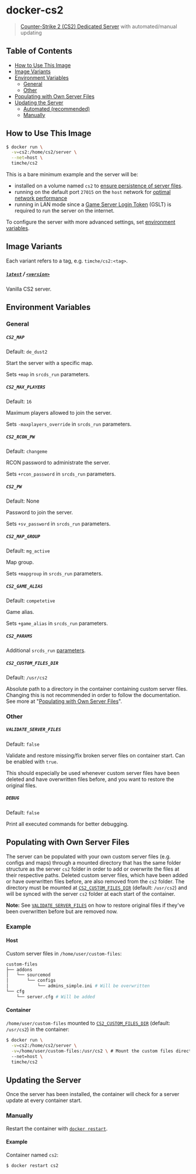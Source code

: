 # docker-cs2

> [Counter-Strike 2 (CS2) Dedicated Server](https://developer.valvesoftware.com/wiki/Counter-Strike_2_Dedicated_Servers) with automated/manual updating

## Table of Contents

- [How to Use This Image](#how-to-use-this-image)
- [Image Variants](#image-variants)
- [Environment Variables](#environment-variables)
  - [General](#general)
  - [Other](#other)
- [Populating with Own Server Files](#populating-with-own-server-files)
- [Updating the Server](#updating-the-server)
  - [Automated (recommended)](#automated-recommended)
  - [Manually](#manually)

## How to Use This Image

```sh
$ docker run \
  -v=cs2:/home/cs2/server \
  --net=host \
  timche/cs2
```

This is a bare minimum example and the server will be:

- installed on a volume named `cs2` to [ensure persistence of server files](https://docs.docker.com/storage/).
- running on the default port `27015` on the `host` network for [optimal network performance](https://docs.docker.com/network/host/)
- running in LAN mode since a [Game Server Login Token](#cs2_gslt) (GSLT) is required to run the server on the internet.

To configure the server with more advanced settings, set [environment variables](#environment-variables).

## Image Variants

Each variant refers to a tag, e.g. `timche/cs2:<tag>`.

##### [`latest`](https://github.com/timche/docker-csgo/blob/master/base-cs2/Dockerfile) / [`<version>`](https://github.com/timche/docker-csgo/blob/master/base-cs2/Dockerfile)

Vanilla CS2 server.

## Environment Variables

### General

##### `CS2_MAP`

Default: `de_dust2`

Start the server with a specific map.

Sets `+map` in `srcds_run` parameters.

##### `CS2_MAX_PLAYERS`

Default: `16`

Maximum players allowed to join the server.

Sets `-maxplayers_override` in `srcds_run` parameters.

##### `CS2_RCON_PW`

Default: `changeme`

RCON password to administrate the server.

Sets `+rcon_password` in `srcds_run` parameters.

##### `CS2_PW`

Default: None

Password to join the server.

Sets `+sv_password` in `srcds_run` parameters.

##### `CS2_MAP_GROUP`

Default: `mg_active`

Map group.

Sets `+mapgroup` in `srcds_run` parameters.

##### `CS2_GAME_ALIAS`

Default: `competetive`

Game alias.

Sets `+game_alias` in `srcds_run` parameters.

##### `CS2_PARAMS`

Additional `srcds_run` [parameters](https://developer.valvesoftware.com/wiki/Command_Line_Options#Command-line_parameters).

##### `CS2_CUSTOM_FILES_DIR`

Default: `/usr/cs2`

Absolute path to a directory in the container containing custom server files. Changing this is not recommended in order to follow the documentation. See more at "[Populating with Own Server Files](#populating-with-own-server-files)".


### Other

##### `VALIDATE_SERVER_FILES`

Default: `false`

Validate and restore missing/fix broken server files on container start. Can be enabled with `true`.

This should especially be used whenever custom server files have been deleted and have overwritten files before, and you want to restore the original files.

##### `DEBUG`

Default: `false`

Print all executed commands for better debugging.

## Populating with Own Server Files

The server can be populated with your own custom server files (e.g. configs and maps) through a mounted directory that has the same folder structure as the server `cs2` folder in order to add or overwrite the files at their respective paths. Deleted custom server files, which have been added or have overwritten files before, are also removed from the `cs2` folder. The directory must be mounted at [`CS2_CUSTOM_FILES_DIR`](#cs2_custom_files_dir) (default: `/usr/cs2`) and will be synced with the server `cs2` folder at each start of the container.

**Note:** See [`VALIDATE_SERVER_FILES`](#validate_server_files) on how to restore original files if they've been overwritten before but are removed now.

### Example

#### Host

Custom server files in `/home/user/custom-files`:

<!-- prettier-ignore-start -->
```sh
custom-files
├── addons
│   └── sourcemod
│       └── configs
│           └── admins_simple.ini # Will be overwritten
└── cfg
    └── server.cfg # Will be added
```
<!-- prettier-ignore-end -->

#### Container

`/home/user/custom-files` mounted to [`CS2_CUSTOM_FILES_DIR`](#cs2_custom_files_dir) (default: `/usr/cs2`) in the container:

<!-- prettier-ignore-start -->
```sh
$ docker run \
  -v=cs2:/home/cs2/server \
  -v=/home/user/custom-files:/usr/cs2 \ # Mount the custom files directory
  --net=host \
  timche/cs2
```
<!-- prettier-ignore-end -->

## Updating the Server

Once the server has been installed, the container will check for a server update at every container start.

### Manually

Restart the container with [`docker restart`](https://docs.docker.com/engine/reference/commandline/restart/).

#### Example

Container named `cs2`:

```sh
$ docker restart cs2
```
